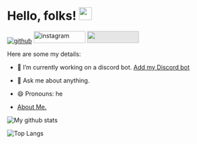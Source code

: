 # Hello, folks! <img src="https://raw.githubusercontent.com/MartinHeinz/MartinHeinz/master/wave.gif" width="30px">
[![github](https://img.shields.io/badge/GitHub-000000?style=for-the-badge&logo=GitHub&logoColor=white)](https://github.com/vmDeshpande/)
[<img src="https://res.cloudinary.com/practicaldev/image/fetch/s--Sg7TEMKA--/c_limit%2Cf_auto%2Cfl_progressive%2Cq_auto%2Cw_880/https://img.shields.io/badge/Instagram-E4405F%3Fstyle%3Dfor-the-badge%26logo%3Dinstagram%26logoColor%3Dwhite" alt="instagram" loading="lazy" width="121" height="28">](https://instagram.com/feathered_beast_)
[<img style="-webkit-user-select: none;margin: auto;cursor: zoom-in;background-color: hsl(0, 0%, 90%);transition: background-color 300ms;" src="https://encrypted-tbn0.gstatic.com/images?q=tbn:ANd9GcRLTbHKs1_UcsnSw3oFRaqLtpE8Dn0ENpMhx-1iEoSnVXhqFjfGoAzhTmfFMa67hNf0_A&usqp=CAU" width="121" height="28">](https://instagram.com/feathered_beast_)


Here are some my details:

- 🌱 I’m currently working on a discord bot. [Add my Discord bot](https://discord.com/api/oauth2/authorize?client_id=928701961946165308&permissions=8&scope=bot)
- 💬 Ask me about anything.

- 😄 Pronouns: he
- [About Me.](http://vedantdeshpande.freetzi.com/)

![My github stats](https://github-readme-stats.vercel.app/api?username=vmDeshpande&count_private=true&show_icons=true&theme=radical&hide_rank=false)

![Top Langs](https://github-readme-stats.vercel.app/api/top-langs/?username=vmDeshpande)
